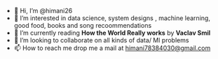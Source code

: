 - 👋 Hi, I’m @himani26
- 👀 I’m interested in data science, system designs , machine learning, good food, books and song recoommendations
- 🌱 I’m currently reading **How the World Really works** by **Vaclav Smil**
- 💞️ I’m looking to collaborate on all kinds of data/ Ml problems
- 📫 How to reach me drop me a mail at himani78384030@gmail.com

<!---
himani26/himani26 is a ✨ special ✨ repository because its `README.md` (this file) appears on your GitHub profile.
You can click the Preview link to take a look at your changes.
--->
